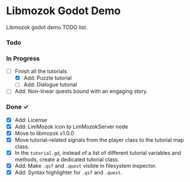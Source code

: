 # Libmozok Godot Demo

Libmozok godot demo TODO list.

### Todo

### In Progress

- [ ] Finish all the tutorials
	- [x] Add: Puzzle tutorial
	- [ ] Add: Dialogue tutorial
- [ ] Add: Non-linear quests bound with an engaging story.

### Done ✓

- [x] Add: License
- [x] Add: LimMozok icon to LimMozokServer node
- [x] Move to libmozok v1.0.0
- [x] Move tutorial-related signals from the player class to the tutorial map class.
- [x] In the `tutorial.gd`, instead of a list of different tutorial variables and methods, create a dedicated tutorial class.
- [x] Add: Make `.qsf` and `.quest` visible in filesystem inspector.
- [x] Add: Syntax highlighter for `.qsf` and `.quest`.
